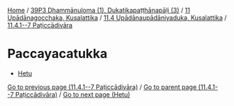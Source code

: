 
[Home](/) / [39P3 Dhammānuloma (1), Dukatikapaṭṭhānapāḷi (3)](../../...md) / [11 Upādānagocchaka, Kusalattika](../...md) / [11.4 Upādānaupādāniyaduka, Kusalattika](...md) / [11.4.1--7 Paṭiccādivāra](../39P3/11/11.4/11.4.1--7.md)

# Paccayacatukka

* [Hetu](Paccayacatukka/Hetu.md)

[Go to previous page (11.4.1--7 Paṭiccādivāra)](../39P3/11/11.4/11.4.1--7.md) / [Go to parent page (11.4.1--7 Paṭiccādivāra)](../39P3/11/11.4/11.4.1--7.md) / [Go to next page (Hetu)](Paccayacatukka/Hetu.md)


